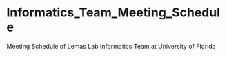 # Informatics_Team_Meeting_Schedule
Meeting Schedule of Lemas Lab Informatics Team at University of Florida
